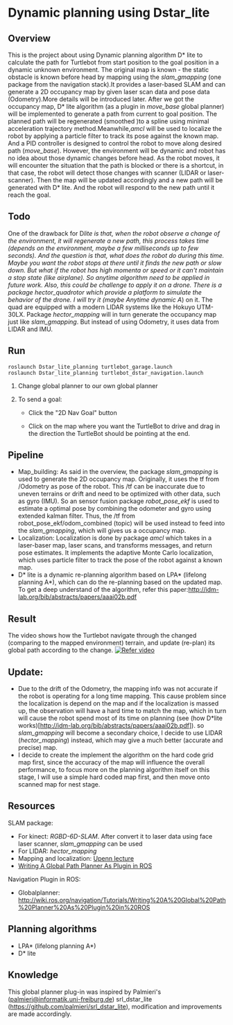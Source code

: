 # Dynamic planning using Dstar_lite

## Overview

This is the project about using Dynamic planning algorithm D* lite to calculate the
path for Turtlebot from start position to the goal position in a dynamic unknown environment.
The original map is known - the static obstacle is known before head by mapping using the *slam_gmapping* (one package from the navigation stack).It provides a laser-based SLAM and can generate a 2D occupancy map by given laser scan data and pose data (Odometry).More details will be introduced later. After we got the occupancy map, D* lite algorithm (as a plugin in *move_base* global planner) will be implemented to generate a path from current to goal position. The planned path will be regenerated (smoothed )to a spline using minimal acceleration trajectory method.Meanwhile,*amcl* will be used to localize the robot by applying a particle filter to track its pose against the known map. And a PID controller is designed to control the robot to move along desired path (*move_base*). However, the environment will be dynamic and robot has no idea about those dynamic changes before head. As the robot moves, it will encounter the situation that the path is blocked or there is a shortcut, in that case, the robot will detect those changes with scanner (LIDAR or laser-scanner). Then the map will be updated accordingly and a new path will be generated with D* lite. And the robot will respond to the new path until it reach the goal.

## Todo
One of the drawback for D*lite is that, when the robot observe a change of the environment, it will regenerate a new path, this process takes time (depends on the environment, maybe a few milliseconds up to few seconds). And the question is that, what does the robot do during this time. Maybe you want the robot stops at there until it finds the new path or slow down. But what if the robot has high momenta or speed or it can't maintain a stop state (like airplane). So *anytime algorithm* need to be applied in future work.
Also, this could be challenge to apply it on a drone. There is a package *hector_quadrotor* which provide a platform to simulate the behavior of the drone. I will try it (maybe Anytime dynamic A*) on it. The quad are equipped with a modern LIDAR systems like the Hokuyo UTM-30LX. Package *hector_mapping* will in turn generate the occupancy map just like *slam_gmapping*. But instead of using Odometry, it uses data from LIDAR and IMU.

## Run
```
roslaunch Dstar_lite_planning turtlebot_garage.launch
roslaunch Dstar_lite_planning turtlebot_dstar_navigation.launch
```
1. Change global planner to our own global planner

2. To send a goal:

    - Click the "2D Nav Goal" button

    - Click on the map where you want the TurtleBot to drive and drag in the direction the TurtleBot should be pointing at the end.

## Pipeline
- Map_building: As said in the overview, the package *slam_gmapping* is used to generate the 2D occupancy map. Originally, it uses the tf from /Odometry as pose of the robot. This /tf can be inaccurate due to uneven terrains or drift and need to be optimized with other data, such as gyro (IMU). So an sensor fusion package *robot_pose_ekf* is used to estimate a optimal pose by combining the odometer and gyro using extended kalman filter. Thus, the /tf from robot_pose_ekf/odom_combined (topic) will be used instead to feed into the *slam_gmapping*, which will gives us a occupancy map.
- Localization: Localization is done by package *amcl* which takes in a laser-baser map, laser scans, and transforms messages, and return pose estimates. It implements the adaptive Monte Carlo localization, which uses particle filter to track the pose of the robot against a known map.
- D* lite is a dynamic re-planning algorithm based on LPA* (lifelong planning A*), which can do the re-planning based on the updated map. To get a deep understand of the algorithm, refer this paper:http://idm-lab.org/bib/abstracts/papers/aaai02b.pdf

## Result
The video shows how the Turtlebot navigate through the changed (comparing to the mapped environment) terrain, and update (re-plan) its global path according to the change.
[![Refer video](https://img.youtube.com/vi/xUx7TYDRqXA/0.jpg)](https://youtu.be/xUx7TYDRqXA)
## Update:
- Due to the drift of the Odometry, the mapping info was not accurate if the robot is operating for a long time mapping. This cause problem since the localization is depend on the map and if the localization is massed up, the observation will have a hard time to match the map, which in turn will cause the robot spend most of its time on planning (see (how D*lite works)[http://idm-lab.org/bib/abstracts/papers/aaai02b.pdf]). so *slam_gmapping* will become a secondary choice, I decide to use LIDAR (*hector_mapping*) instead, which may give a much better (accurate and precise) map.
- I decide to create the implement the algorithm on the hard code grid map first, since the accuracy of the map will influence the overall performance, to focus more on the planning algorithm itself on this stage, I will use a simple hard coded map first, and then move onto scanned map for nest stage.
## Resources
SLAM package:
- For kinect: *RGBD-6D-SLAM*. After convert it to laser data using face laser scanner, *slam_gmapping* can be used
- For LIDAR: *hector_mapping*
- Mapping and localization: [Upenn lecture](https://www.youtube.com/watch?v=Q4qM-Uzj1SI)
- [Writing A Global Path Planner As Plugin in ROS](http://wiki.ros.org/navigation/Tutorials/Writing%20A%20Global%20Path%20Planner%20As%20Plugin%20in%20ROS)

Navigation Plugin in ROS:
- Globalplanner:
http://wiki.ros.org/navigation/Tutorials/Writing%20A%20Global%20Path%20Planner%20As%20Plugin%20in%20ROS
## Planning algorithms
- LPA* (lifelong planning A*)
- D* lite
## Knowledge
This global planner plug-in was inspired by Palmieri's (palmieri@informatik.uni-freiburg.de) srl_dstar_lite (https://github.com/palmieri/srl_dstar_lite), modification and improvements are made accordingly.
